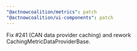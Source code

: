 ```yaml
---
"@actnowcoalition/metrics": patch
"@actnowcoalition/ui-components": patch
---
```


Fix #241 (CAN data provider caching) and rework CachingMetricDataProviderBase.
